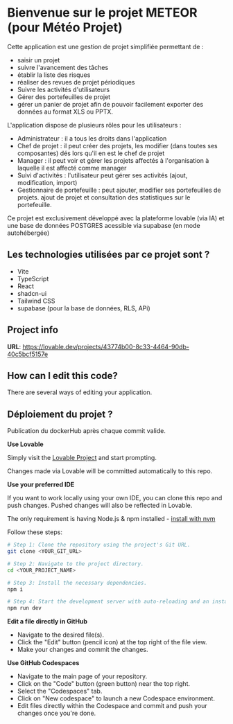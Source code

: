 # Bienvenue sur le projet METEOR (pour Météo Projet)

Cette application est une gestion de projet simplifiée permettant de :
- saisir un projet
- suivre l'avancement des tâches
- établir la liste des risques
- réaliser des revues de projet périodiques
- Suivre les activités d'utilisateurs
- Gérer des portefeuilles de projet
- gérer un panier de projet afin de pouvoir facilement exporter des données au format XLS ou PPTX.

L'application dispose de plusieurs rôles pour les utilisateurs :
- Administrateur : il a tous les droits dans l'application
- Chef de projet : il peut créer des projets, les modifier (dans toutes ses composantes) dés lors qu'il en est le chef de projet
- Manager : il peut voir et gérer les projets affectés à l'organisation à laquelle il est affecté comme manager
- Suivi d'activités : l'utilisateur peut gérer ses activités (ajout, modification, import)
- Gestionnaire de portefeuille : peut ajouter, modifier ses portefeuilles de projets. ajout de projet et consultation des statistiques sur le portefeuille.

Ce projet est exclusivement développé avec la plateforme lovable (via IA) et une base de données POSTGRES acessible via supabase (en mode autohébergée)

## Les technologies utilisées par ce projet sont ?

- Vite
- TypeScript
- React
- shadcn-ui
- Tailwind CSS
- supabase (pour la base de données, RLS, APi)

## Project info

**URL**: https://lovable.dev/projects/43774b00-8c33-4464-90db-40c5bcf5157e

## How can I edit this code?

There are several ways of editing your application.


## Déploiement du projet ?

Publication du dockerHub après chaque commit valide.

**Use Lovable**

Simply visit the [Lovable Project](https://lovable.dev/projects/43774b00-8c33-4464-90db-40c5bcf5157e) and start prompting.

Changes made via Lovable will be committed automatically to this repo.

**Use your preferred IDE**

If you want to work locally using your own IDE, you can clone this repo and push changes. Pushed changes will also be reflected in Lovable.

The only requirement is having Node.js & npm installed - [install with nvm](https://github.com/nvm-sh/nvm#installing-and-updating)

Follow these steps:

```sh
# Step 1: Clone the repository using the project's Git URL.
git clone <YOUR_GIT_URL>

# Step 2: Navigate to the project directory.
cd <YOUR_PROJECT_NAME>

# Step 3: Install the necessary dependencies.
npm i

# Step 4: Start the development server with auto-reloading and an instant preview.
npm run dev
```

**Edit a file directly in GitHub**

- Navigate to the desired file(s).
- Click the "Edit" button (pencil icon) at the top right of the file view.
- Make your changes and commit the changes.

**Use GitHub Codespaces**

- Navigate to the main page of your repository.
- Click on the "Code" button (green button) near the top right.
- Select the "Codespaces" tab.
- Click on "New codespace" to launch a new Codespace environment.
- Edit files directly within the Codespace and commit and push your changes once you're done.




